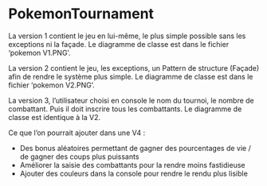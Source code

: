 # PokemonTournament

La version 1 contient le jeu en lui-même, le plus simple possible sans les exceptions ni la façade. Le diagramme de classe est dans le fichier ‘pokemon V1.PNG’.

La version 2 contient le jeu, les exceptions, un Pattern de structure (Façade) afin de rendre le système plus simple. Le diagramme de classe est dans le fichier ‘pokemon V2.PNG’.

La version 3, l’utilisateur choisi en console le nom du tournoi, le nombre de combattant. Puis il doit inscrire tous les combattants. Le diagramme de classe est identique à la V2.


Ce que l’on pourrait ajouter dans une V4 :
  -	Des bonus aléatoires permettant de gagner des pourcentages de vie / de gagner des coups plus puissants
  -	Améliorer la saisie des combattants pour la rendre moins fastidieuse
  -	Ajouter des couleurs dans la console pour rendre le rendu plus lisible
